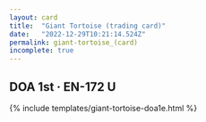 ```yaml
---
layout: card
title:  "Giant Tortoise (trading card)"
date:   "2022-12-29T10:21:14.524Z"
permalink: giant-tortoise_(card)
incomplete: true
---
```


## DOA 1st &middot; EN-172 U

{% include templates/giant-tortoise-doa1e.html %}
